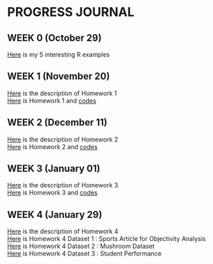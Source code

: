 # PROGRESS JOURNAL
## WEEK 0 (October 29)

[Here](files/example_homework_0.Rmd.html) is my 5 interesting R examples

## WEEK 1 (November 20)
[Here](files/IE582_Fall20_Homework1.pdf) is the description of Homework 1 \
[Here](files/IE582_Kaya_HW1.html) is Homework 1 and [codes](files/IE582_Kaya_HW1.Rmd)

## WEEK 2 (December 11)
[Here](files/IE582_Fall20_Homework2.pdf) is the description of Homework 2 \
[Here](files/IE582_HW2_KAYA.html) is Homework 2 and [codes](files/IE582_HW2_KAYA.Rmd)

## WEEK 3  (January 01)
[Here](files/IE582_Fall2020_Homework3.pdf) is the description of Homework 3 \
[Here](files/IE582_HW3_KAYA.html) is Homework 3 and [codes](files/IE582_HW3_KAYA.Rmd)

## WEEK 4 (January 29)
[Here](files/IE582_Fall2020_Homework4.pdf) is the description of Homework 4 \
[Here](files/IE582_HW4_PART1_KAYA.html) is Homework 4 Dataset 1 : Sports Article for Objectivity Analysis \
[Here](files/IE582_HW4_PART2_KAYA.html) is Homework 4 Dataset 2 : Mushroom Dataset \
[Here](files/IE582_HW4_PART3_KAYA.html) is Homework 4 Dataset 3 : Student Performance 
